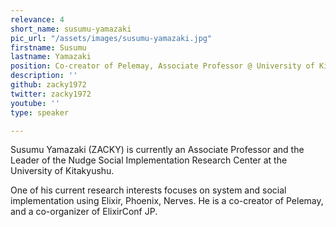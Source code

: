 ```yaml
---
relevance: 4
short_name: susumu-yamazaki
pic_url: "/assets/images/susumu-yamazaki.jpg"
firstname: Susumu
lastname: Yamazaki
position: Co-creator of Pelemay, Associate Professor @ University of Kitakyushu
description: ''
github: zacky1972
twitter: zacky1972
youtube: ''
type: speaker

---
```

Susumu Yamazaki (ZACKY) is currently an Associate Professor and the Leader of the Nudge Social Implementation Research Center at the University of Kitakyushu. 

One of his current research interests focuses on system and social implementation using Elixir, Phoenix, Nerves. He is a co-creator of Pelemay, and a co-organizer of ElixirConf JP.